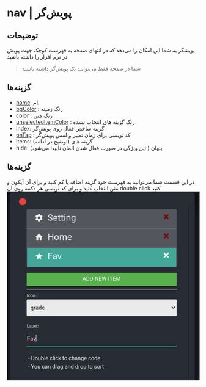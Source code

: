 # nav | پویش‌گر

## توضیحات

پویشگر به شما این امکان را می‌دهد که در انتهای صفحه یه فهرست کوچک جهت پویش در نرم افزار را داشته باشید.

> شما در صفحه فقط می‌توانید یک پویش‌گر داشته باشید

## گزینه‌ها

- [name](/fa/properties/name.md): نام
- [bgColor](/fa/properties/color.md) : رنگ زمینه
- [color](/fa/properties/color.md) : رنگ متن
- [unselectedItemColor](/fa/properties/color.md) : رنگ گزینه های انتخاب نشده
- index: گزینه شاخص فعال روی پویش‌گر
- [onTap](/fa/events.md) : کد نویسی برای زمان تغییر و لمس پویش‌گر
- items: گزینه های (توضیح در ادامه)
- hide: پنهان ( این ویژگی در صورت فعال شدن المان ناپیدا می‌شود)

## گزینه‌ها

در این قسمت شما می‌توانید به فهرست خود گزینه اضافه یا کم کنید و برای آن آیکون و متن انتخاب کنید و برای کد نویسی هر دکمه
روی آن double click کنید
![alt text](/assets/images/properties/items.png)

